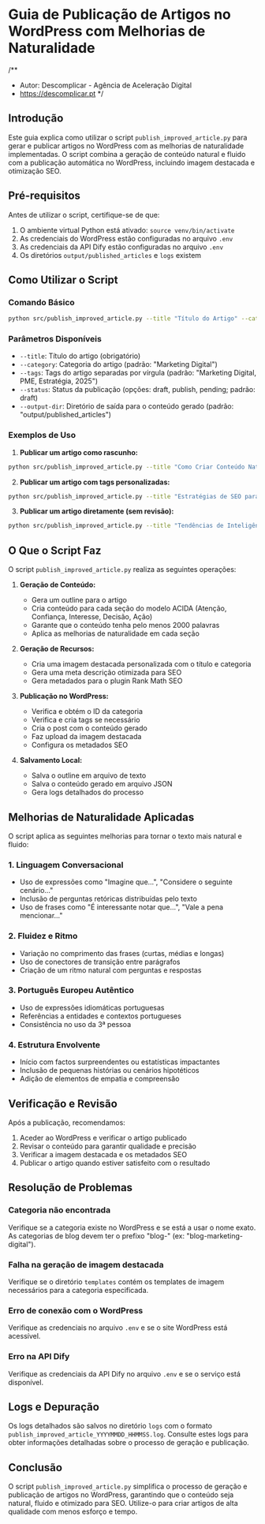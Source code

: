 # Guia de Publicação de Artigos no WordPress com Melhorias de Naturalidade

/**
 * Autor: Descomplicar - Agência de Aceleração Digital
 * https://descomplicar.pt
 */

## Introdução

Este guia explica como utilizar o script `publish_improved_article.py` para gerar e publicar artigos no WordPress com as melhorias de naturalidade implementadas. O script combina a geração de conteúdo natural e fluido com a publicação automática no WordPress, incluindo imagem destacada e otimização SEO.

## Pré-requisitos

Antes de utilizar o script, certifique-se de que:

1. O ambiente virtual Python está ativado: `source venv/bin/activate`
2. As credenciais do WordPress estão configuradas no arquivo `.env`
3. As credenciais da API Dify estão configuradas no arquivo `.env`
4. Os diretórios `output/published_articles` e `logs` existem

## Como Utilizar o Script

### Comando Básico

```bash
python src/publish_improved_article.py --title "Título do Artigo" --category "Categoria" --status draft
```

### Parâmetros Disponíveis

- `--title`: Título do artigo (obrigatório)
- `--category`: Categoria do artigo (padrão: "Marketing Digital")
- `--tags`: Tags do artigo separadas por vírgula (padrão: "Marketing Digital, PME, Estratégia, 2025")
- `--status`: Status da publicação (opções: draft, publish, pending; padrão: draft)
- `--output-dir`: Diretório de saída para o conteúdo gerado (padrão: "output/published_articles")

### Exemplos de Uso

1. **Publicar um artigo como rascunho:**

```bash
python src/publish_improved_article.py --title "Como Criar Conteúdo Natural e Envolvente para o Seu Blog em 2025" --category "Marketing Digital" --status draft
```

2. **Publicar um artigo com tags personalizadas:**

```bash
python src/publish_improved_article.py --title "Estratégias de SEO para E-commerce em 2025" --category "E-commerce" --tags "SEO, E-commerce, Vendas Online, Otimização" --status draft
```

3. **Publicar um artigo diretamente (sem revisão):**

```bash
python src/publish_improved_article.py --title "Tendências de Inteligência Artificial para PMEs em 2025" --category "Inteligência Artificial" --status publish
```

## O Que o Script Faz

O script `publish_improved_article.py` realiza as seguintes operações:

1. **Geração de Conteúdo:**
   - Gera um outline para o artigo
   - Cria conteúdo para cada seção do modelo ACIDA (Atenção, Confiança, Interesse, Decisão, Ação)
   - Garante que o conteúdo tenha pelo menos 2000 palavras
   - Aplica as melhorias de naturalidade em cada seção

2. **Geração de Recursos:**
   - Cria uma imagem destacada personalizada com o título e categoria
   - Gera uma meta descrição otimizada para SEO
   - Gera metadados para o plugin Rank Math SEO

3. **Publicação no WordPress:**
   - Verifica e obtém o ID da categoria
   - Verifica e cria tags se necessário
   - Cria o post com o conteúdo gerado
   - Faz upload da imagem destacada
   - Configura os metadados SEO

4. **Salvamento Local:**
   - Salva o outline em arquivo de texto
   - Salva o conteúdo gerado em arquivo JSON
   - Gera logs detalhados do processo

## Melhorias de Naturalidade Aplicadas

O script aplica as seguintes melhorias para tornar o texto mais natural e fluido:

### 1. Linguagem Conversacional
- Uso de expressões como "Imagine que...", "Considere o seguinte cenário..."
- Inclusão de perguntas retóricas distribuídas pelo texto
- Uso de frases como "É interessante notar que...", "Vale a pena mencionar..."

### 2. Fluidez e Ritmo
- Variação no comprimento das frases (curtas, médias e longas)
- Uso de conectores de transição entre parágrafos
- Criação de um ritmo natural com perguntas e respostas

### 3. Português Europeu Autêntico
- Uso de expressões idiomáticas portuguesas
- Referências a entidades e contextos portugueses
- Consistência no uso da 3ª pessoa

### 4. Estrutura Envolvente
- Início com factos surpreendentes ou estatísticas impactantes
- Inclusão de pequenas histórias ou cenários hipotéticos
- Adição de elementos de empatia e compreensão

## Verificação e Revisão

Após a publicação, recomendamos:

1. Aceder ao WordPress e verificar o artigo publicado
2. Revisar o conteúdo para garantir qualidade e precisão
3. Verificar a imagem destacada e os metadados SEO
4. Publicar o artigo quando estiver satisfeito com o resultado

## Resolução de Problemas

### Categoria não encontrada
Verifique se a categoria existe no WordPress e se está a usar o nome exato. As categorias de blog devem ter o prefixo "blog-" (ex: "blog-marketing-digital").

### Falha na geração de imagem destacada
Verifique se o diretório `templates` contém os templates de imagem necessários para a categoria especificada.

### Erro de conexão com o WordPress
Verifique as credenciais no arquivo `.env` e se o site WordPress está acessível.

### Erro na API Dify
Verifique as credenciais da API Dify no arquivo `.env` e se o serviço está disponível.

## Logs e Depuração

Os logs detalhados são salvos no diretório `logs` com o formato `publish_improved_article_YYYYMMDD_HHMMSS.log`. Consulte estes logs para obter informações detalhadas sobre o processo de geração e publicação.

## Conclusão

O script `publish_improved_article.py` simplifica o processo de geração e publicação de artigos no WordPress, garantindo que o conteúdo seja natural, fluido e otimizado para SEO. Utilize-o para criar artigos de alta qualidade com menos esforço e tempo. 